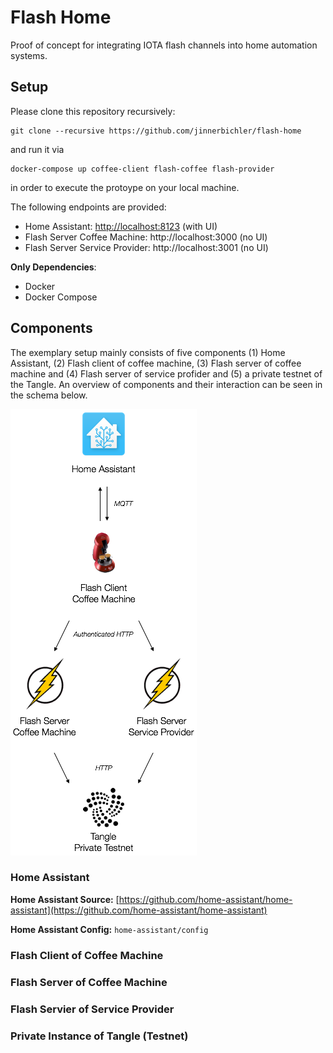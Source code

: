 # Flash Home
Proof of concept for integrating IOTA flash channels into home automation systems.

## Setup

Please clone this repository recursively:

```
git clone --recursive https://github.com/jinnerbichler/flash-home
```

and run it via

```
docker-compose up coffee-client flash-coffee flash-provider
```

in order to execute the protoype on your local machine.

The following endpoints are provided:

* Home Assistant: [http://localhost:8123](http://localhost:8123) (with UI)
* Flash Server Coffee Machine: http://localhost:3000 (no UI)
* Flash Server Service Provider: http://localhost:3001 (no UI)

**Only Dependencies**:

* Docker
* Docker Compose

## Components

The exemplary setup mainly consists of five components (1) Home Assistant, (2) Flash client of coffee machine, (3) Flash server of coffee machine and (4) Flash server of service profider and (5) a private testnet of the Tangle. An overview of components and their interaction can be seen in the schema below.

![Components](./home-assistant/config/www/architecture.png)

### Home Assistant

**Home Assistant Source:** [https://github.com/home-assistant/home-assistant](https://github.com/home-assistant/home-assistant)

**Home Assistant Config:** `home-assistant/config`

### Flash Client of Coffee Machine

### Flash Server of Coffee Machine

### Flash Servier of Service Provider

### Private Instance of Tangle (Testnet)

